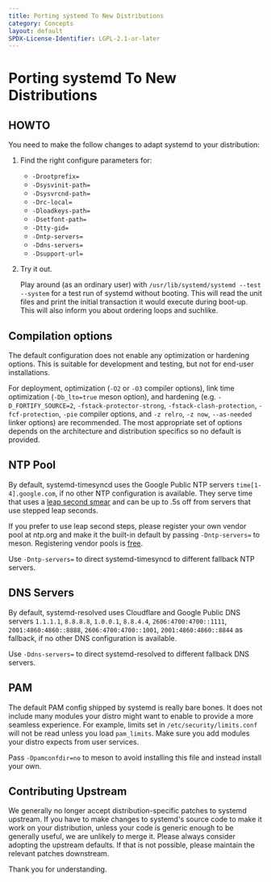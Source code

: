 ```yaml
---
title: Porting systemd To New Distributions
category: Concepts
layout: default
SPDX-License-Identifier: LGPL-2.1-or-later
---
```


# Porting systemd To New Distributions

## HOWTO

You need to make the follow changes to adapt systemd to your distribution:

1. Find the right configure parameters for:

   * `-Drootprefix=`
   * `-Dsysvinit-path=`
   * `-Dsysvrcnd-path=`
   * `-Drc-local=`
   * `-Dloadkeys-path=`
   * `-Dsetfont-path=`
   * `-Dtty-gid=`
   * `-Dntp-servers=`
   * `-Ddns-servers=`
   * `-Dsupport-url=`

2. Try it out.

   Play around (as an ordinary user) with
   `/usr/lib/systemd/systemd --test --system` for a test run of systemd without booting.
   This will read the unit files and print the initial transaction it would execute during boot-up.
   This will also inform you about ordering loops and suchlike.

## Compilation options

The default configuration does not enable any optimization or hardening options.
This is suitable for development and testing, but not for end-user
installations.

For deployment, optimization (`-O2` or `-O3` compiler options), link time
optimization (`-Db_lto=true` meson option), and hardening (e.g.
`-D_FORTIFY_SOURCE=2`, `-fstack-protector-strong`, `-fstack-clash-protection`,
`-fcf-protection`, `-pie` compiler options, and `-z relro`, `-z now`,
`--as-needed` linker options) are recommended.
The most appropriate set of options depends on the architecture and distribution specifics so no default is
provided.

## NTP Pool

By default, systemd-timesyncd uses the Google Public NTP servers
`time[1-4].google.com`, if no other NTP configuration is available.
They serve time that uses a
[leap second smear](https://developers.google.com/time/smear)
and can be up to .5s off from servers that use stepped leap seconds.

If you prefer to use leap second steps, please register your own
vendor pool at ntp.org and make it the built-in default by
passing `-Dntp-servers=` to meson.
Registering vendor pools is
[free](http://www.pool.ntp.org/en/vendors.html).

Use `-Dntp-servers=` to direct systemd-timesyncd to different fallback
NTP servers.

## DNS Servers

By default, systemd-resolved uses Cloudflare and Google Public DNS servers
`1.1.1.1`, `8.8.8.8`, `1.0.0.1`, `8.8.4.4`, `2606:4700:4700::1111`, `2001:4860:4860::8888`, `2606:4700:4700::1001`, `2001:4860:4860::8844`
as fallback, if no other DNS configuration is available.

Use `-Ddns-servers=` to direct systemd-resolved to different fallback
DNS servers.

## PAM

The default PAM config shipped by systemd is really bare bones.
It does not include many modules your distro might want to enable
to provide a more seamless experience.
For example, limits set in `/etc/security/limits.conf` will not be read unless you load `pam_limits`.
Make sure you add modules your distro expects from user services.

Pass `-Dpamconfdir=no` to meson to avoid installing this file and
instead install your own.

## Contributing Upstream

We generally no longer accept distribution-specific patches to
systemd upstream.
If you have to make changes to systemd's source code to make it work on your distribution, unless your code is generic enough to be generally useful, we are unlikely to merge it.
Please always consider adopting the upstream defaults.
If that is not possible, please maintain the relevant patches downstream.

Thank you for understanding.
